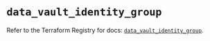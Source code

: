 # `data_vault_identity_group`

Refer to the Terraform Registry for docs: [`data_vault_identity_group`](https://registry.terraform.io/providers/hashicorp/vault/4.6.0/docs/data-sources/identity_group).
